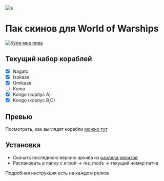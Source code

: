 ![s](http://img3.goodfon.su/wallpaper/big/9/6f/art-kikivi-kantai-collection.jpg)

# Пак скинов для World of Warships

[<img src="https://img.shields.io/badge/buy%20me%20a-beer-yellow.svg" title="Купи мне пива" />](https://paypal.me/orels)

## Текущий набор кораблей

- [x] Nagato
- [x] Isokaze
- [x] Umikaze
- [ ] Kuma
- [x] Kongo (корпус А)
- [x] Kongo (корпус B,C)

## Превью

Посмотреть, как выглядят корабли [можно тут](https://github.com/orels1/wows-kancolle/blob/master/PREVIEW.MD)

## Установка

- Скачать последнюю версию архива из [раздела релизов](https://github.com/orels1/wows-kancolle/releases)
- Распаковать в папку с игрой -> res_mods -> текущий номер патча

Подробная инструкция есть на каждом релизе
